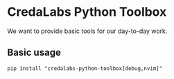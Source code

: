 # CredaLabs Python Toolbox
We want to provide basic tools for our day-to-day work.

## Basic usage
```
pip install "credalabs-python-toolbox[debug,nvim]"
```
